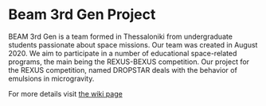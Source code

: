 # Beam 3rd Gen Project
 BEAM 3rd Gen is a team formed in Thessaloniki from undergraduate students passionate about space missions. Our team was created in August 2020. We aim to participate in a number of educational space-related programs, the main being the REXUS-BEXUS competition. Our project for the REXUS competition, named DROPSTAR deals with the behavior of emulsions in microgravity.

For more details visit [the wiki page](https://github.com/dyka3773/Beam-3rd-Gen-Project/wiki)
